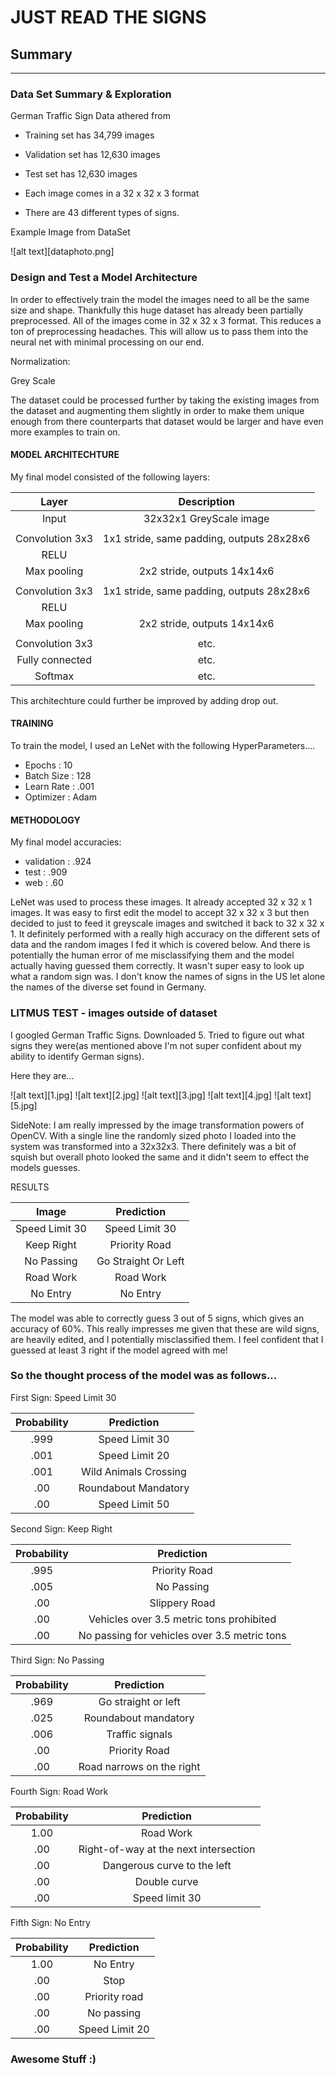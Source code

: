# **JUST READ THE SIGNS** 

## Summary

---
### Data Set Summary & Exploration

German Traffic Sign Data athered from

* Training set has 34,799 images
* Validation set has 12,630 images
* Test set has 12,630 images

* Each image comes in a 32 x 32 x 3 format

* There are 43 different types of signs.

Example Image from DataSet

![alt text][dataphoto.png]


### Design and Test a Model Architecture

In order to effectively train the model the images need to all be the same size and shape. 
Thankfully this huge dataset has already been partially preprocessed. 
All of the images come in  32 x 32 x 3 format. This reduces a ton of preprocessing headaches. 
This will allow us to pass them into the neural net with minimal processing on our end.

Normalization:

Grey Scale

The dataset could be processed further by taking the existing images from the dataset and augmenting them slightly in order to make them unique enough from there counterparts that dataset would be larger and have even more examples to train on.



#### MODEL ARCHITECHTURE

My final model consisted of the following layers:

| Layer         		|     Description	        					
|:---------------------:|:---------------------------------------------: 
| Input         		| 32x32x1 GreyScale image   			|			
||
| Convolution 3x3     	| 1x1 stride, same padding, outputs 28x28x6 	|
| RELU					|												|
| Max pooling	      	| 2x2 stride,  outputs 14x14x6 				|
||
| Convolution 3x3     	| 1x1 stride, same padding, outputs 28x28x6 	|
| RELU					|												|
| Max pooling	      	| 2x2 stride,  outputs 14x14x6 	|
||
| Convolution 3x3	    | etc.      					|				
| Fully connected		| etc.        					|				
| Softmax				| etc.        					|				
									
 

 This architechture could further be improved by adding drop out.


#### TRAINING

To train the model, I used an LeNet with the following HyperParameters....

 - Epochs : 10
 - Batch Size : 128
 - Learn Rate : .001
 - Optimizer : Adam

#### METHODOLOGY

My final model accuracies:
* validation : .924
* test : .909
* web : .60

LeNet was used to process these images. It already accepted 32 x 32 x 1 images. It was easy to first edit the model to accept 32 x 32 x 3 but then decided to just to feed it greyscale images and switched it back to 32 x 32 x 1. It definitely performed with a really high accuracy on the different sets of data and the random images I fed it which is covered below. And there is potentially the human error of me misclassifying them and the model actually having guessed them correctly. It wasn't super easy to look up what a random sign was. I don't know the names of signs in the US let alone the names of the diverse set found in Germany.
 

### LITMUS TEST - images outside of dataset

I googled German Traffic Signs. Downloaded 5. Tried to figure out what signs they were(as mentioned above I'm not super confident about my ability to identify German signs).

Here they are...

![alt text][1.jpg] ![alt text][2.jpg] ![alt text][3.jpg] 
![alt text][4.jpg] ![alt text][5.jpg]

SideNote: I am really impressed by the image transformation powers of OpenCV. With a single line the randomly sized photo I loaded into the system was transformed into a 32x32x3. There definitely was a bit of squish but overall photo looked the same and it didn't seem to effect the models guesses.


RESULTS

| Image			        |     Prediction	        					
|:---------------------:|:---------------------------------------------: 
| Speed Limit 30      		| Speed Limit 30  									 
| Keep Right     			| Priority Road										
| No Passing			| Go Straight Or Left										
| Road Work      		| Road Work					 				
| No Entry		| No Entry      							


The model was able to correctly guess 3 out of 5 signs, which gives an accuracy of 60%. This really impresses me given that these are wild signs, are heavily edited, and I potentially misclassified them. I feel confident that I guessed at least 3 right if the model agreed with me!


### So the thought process of the model was as follows...


First Sign: Speed Limit 30

| Probability         	|     Prediction	        					 
|:---------------------:|:---------------------------------------------: 
| .999         			| Speed Limit 30   								 
| .001    				| Speed Limit 20										
| .001					| Wild Animals Crossing											
| .00     			| Roundabout Mandatory					 			
| .00				    | Speed Limit 50      							


Second Sign: Keep Right

| Probability         	|     Prediction	        					
|:---------------------:|:---------------------------------------------: 
 .995         			| Priority Road   									 
| .005     				| No Passing										
| .00					| Slippery Road											
| .00	      			| Vehicles over 3.5 metric tons prohibited					 				
| .00			    | No passing for vehicles over 3.5 metric tons     							


Third Sign: No Passing

| Probability         	|     Prediction	        					
|:-------------------:|:---------------------------------------------: 
| .969        			| Go straight or left   									 
| .025     				| Roundabout mandatory										
| .006					| Traffic signals											
| .00	      			| Priority Road					 				
| .00				    | Road narrows on the right      							


Fourth Sign: Road Work

| Probability         	|     Prediction	        					
|:---------------------:|:---------------------------------------------: 
| 1.00         			| Road Work   									 
| .00    				| Right-of-way at the next intersection 										
| .00					| Dangerous curve to the left										
| .00	      			| Double curve					 				
| .00				    | Speed limit 30    							


Fifth Sign: No Entry

| Probability         	|     Prediction	        					
|:---------------------:|:---------------------------------------------: 
|  1.00         		| No Entry 									 
| .00    				| Stop 										
| .00					| Priority road										
| .00	      			| No passing					 				
| .00    				| Speed Limit 20

### Awesome Stuff :)